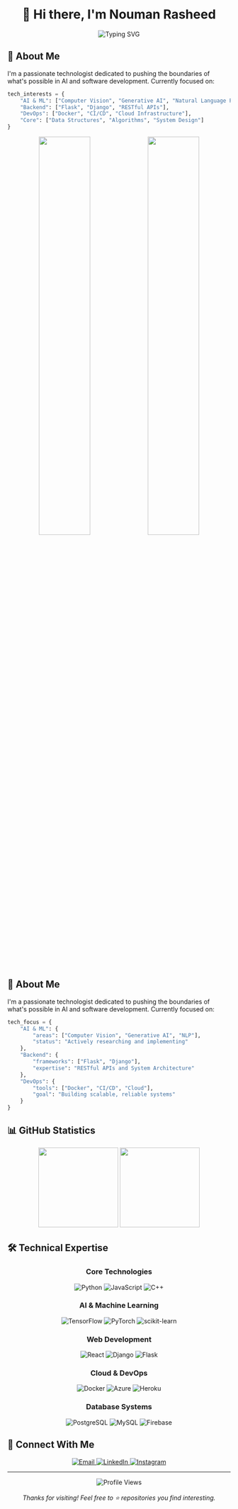 # <div align="center">👋 Hi there, I'm Nouman Rasheed</div>

<div align="center">
    <img src="https://readme-typing-svg.herokuapp.com?font=Fira+Code&weight=600&size=25&pause=1000&color=39D353&center=true&vCenter=true&width=500&lines=Developer+%7C+Researcher+%7C+Innovator;Computer+Vision+%7C+Gen+AI+%7C+NLP;Always+learning%2C+always+growing" alt="Typing SVG" />
</div>

## 🚀 About Me

I'm a passionate technologist dedicated to pushing the boundaries of what's possible in AI and software development. Currently focused on:

```python
tech_interests = {
    "AI & ML": ["Computer Vision", "Generative AI", "Natural Language Processing"],
    "Backend": ["Flask", "Django", "RESTful APIs"],
    "DevOps": ["Docker", "CI/CD", "Cloud Infrastructure"],
    "Core": ["Data Structures", "Algorithms", "System Design"]
}
```

<!-- Dynamic typing effect -->
<p align="center">
  <img width="48%" src="https://github-readme-stats.vercel.app/api?username=Nouman945&theme=merko&count_private=true&show_icons=true&include_all_commits=true&hide_border=true&hide_title=true" />
  <img width="48%" src="https://github-readme-streak-stats.herokuapp.com/?user=Nouman945&theme=merko&hide_border=true" />
</p>

</div>

## 🚀 About Me

I'm a passionate technologist dedicated to pushing the boundaries of what's possible in AI and software development. Currently focused on:

```python
tech_focus = {
    "AI & ML": {
        "areas": ["Computer Vision", "Generative AI", "NLP"],
        "status": "Actively researching and implementing"
    },
    "Backend": {
        "frameworks": ["Flask", "Django"],
        "expertise": "RESTful APIs and System Architecture"
    },
    "DevOps": {
        "tools": ["Docker", "CI/CD", "Cloud"],
        "goal": "Building scalable, reliable systems"
    }
}
```

## 📊 GitHub Statistics

<div align="center">
  <img height="180em" src="https://github-readme-stats.vercel.app/api?username=Nouman945&theme=github_dark&show_icons=true&hide_border=true&count_private=true&include_all_commits=true&custom_title=GitHub Statistics"/>
  
  <img height="180em" src="https://github-readme-streak-stats.herokuapp.com/?user=Nouman945&theme=github-dark&hide_border=true"/>
</div>

## 🛠️ Technical Expertise

<div align="center">

### Core Technologies
![Python](https://img.shields.io/badge/Python-3776AB?style=for-the-badge&logo=python&logoColor=white)
![JavaScript](https://img.shields.io/badge/JavaScript-F7DF1E?style=for-the-badge&logo=javascript&logoColor=black)
![C++](https://img.shields.io/badge/C++-00599C?style=for-the-badge&logo=cplusplus&logoColor=white)

### AI & Machine Learning
![TensorFlow](https://img.shields.io/badge/TensorFlow-FF6F00?style=for-the-badge&logo=tensorflow&logoColor=white)
![PyTorch](https://img.shields.io/badge/PyTorch-EE4C2C?style=for-the-badge&logo=pytorch&logoColor=white)
![scikit-learn](https://img.shields.io/badge/scikit--learn-F7931E?style=for-the-badge&logo=scikit-learn&logoColor=white)

### Web Development
![React](https://img.shields.io/badge/React-61DAFB?style=for-the-badge&logo=react&logoColor=black)
![Django](https://img.shields.io/badge/Django-092E20?style=for-the-badge&logo=django&logoColor=white)
![Flask](https://img.shields.io/badge/Flask-000000?style=for-the-badge&logo=flask&logoColor=white)

### Cloud & DevOps
![Docker](https://img.shields.io/badge/Docker-2496ED?style=for-the-badge&logo=docker&logoColor=white)
![Azure](https://img.shields.io/badge/Azure-0089D6?style=for-the-badge&logo=microsoft-azure&logoColor=white)
![Heroku](https://img.shields.io/badge/Heroku-430098?style=for-the-badge&logo=heroku&logoColor=white)

### Database Systems
![PostgreSQL](https://img.shields.io/badge/PostgreSQL-316192?style=for-the-badge&logo=postgresql&logoColor=white)
![MySQL](https://img.shields.io/badge/MySQL-4479A1?style=for-the-badge&logo=mysql&logoColor=white)
![Firebase](https://img.shields.io/badge/Firebase-FFCA28?style=for-the-badge&logo=firebase&logoColor=black)

</div>

## 🤝 Connect With Me

<div align="center">
  <a href="mailto:muhmmadnouman945@gmail.com">
    <img src="https://img.shields.io/badge/Gmail-D14836?style=for-the-badge&logo=gmail&logoColor=white" alt="Email"/>
  </a>
  <a href="https://www.linkedin.com/in/nouman-rasheed-5a003b157">
    <img src="https://img.shields.io/badge/LinkedIn-0077B5?style=for-the-badge&logo=linkedin&logoColor=white" alt="LinkedIn"/>
  </a>
  <a href="https://www.instagram.com/_nouman_r">
    <img src="https://img.shields.io/badge/Instagram-E4405F?style=for-the-badge&logo=instagram&logoColor=white" alt="Instagram"/>
  </a>
</div>

---

<div align="center">
  <img src="https://komarev.com/ghpvc/?username=Nouman945&color=brightgreen&style=flat-square" alt="Profile Views"/>
  <br/><br/>
  <i>Thanks for visiting! Feel free to ⭐ repositories you find interesting.</i>
</div>
